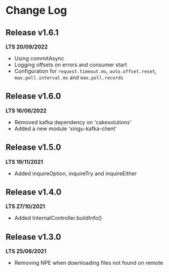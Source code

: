 # Change Log

## Release v1.6.1
__LTS 20/09/2022__

 - Using commitAsync
 - Logging offsets on errors and consumer start
 - Configuration for `request.timeout.ms`, `auto.offset.reset`, `max.poll.interval.ms` and `max.poll.records` 

## Release v1.6.0
__LTS 16/06/2022__

 - Removed kafka dependency on 'cakesolutions'
 - Added a new module 'xingu-kafka-client'

## Release v1.5.0
__LTS 19/11/2021__

 - Added inquireOption, inquireTry and inquireEither

## Release v1.4.0
__LTS 27/10/2021__

 - Added InternalController.buildInfo()

## Release v1.3.0
__LTS 25/06/2021__

 - Removing NPE when downloading files not found on remote
